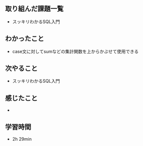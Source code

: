 ## 取り組んだ課題一覧
- スッキリわかるSQL入門
## わかったこと
- case文に対してsumなどの集計関数を上からかぶせて使用できる
## 次やること
- スッキリわかるSQL入門
## 感じたこと
-
## 学習時間
- 2h 29min
